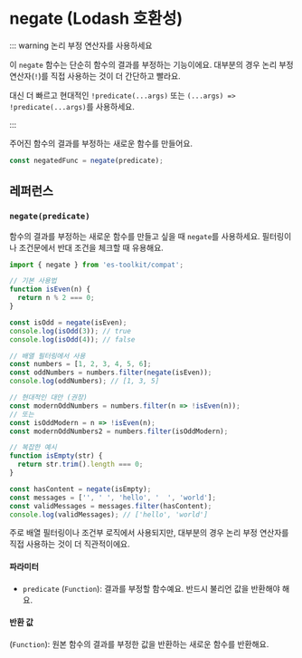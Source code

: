 # negate (Lodash 호환성)

::: warning 논리 부정 연산자를 사용하세요

이 `negate` 함수는 단순히 함수의 결과를 부정하는 기능이에요. 대부분의 경우 논리 부정 연산자(`!`)를 직접 사용하는 것이 더 간단하고 빨라요.

대신 더 빠르고 현대적인 `!predicate(...args)` 또는 `(...args) => !predicate(...args)`를 사용하세요.

:::

주어진 함수의 결과를 부정하는 새로운 함수를 만들어요.

```typescript
const negatedFunc = negate(predicate);
```

## 레퍼런스

### `negate(predicate)`

함수의 결과를 부정하는 새로운 함수를 만들고 싶을 때 `negate`를 사용하세요. 필터링이나 조건문에서 반대 조건을 체크할 때 유용해요.

```typescript
import { negate } from 'es-toolkit/compat';

// 기본 사용법
function isEven(n) {
  return n % 2 === 0;
}

const isOdd = negate(isEven);
console.log(isOdd(3)); // true
console.log(isOdd(4)); // false

// 배열 필터링에서 사용
const numbers = [1, 2, 3, 4, 5, 6];
const oddNumbers = numbers.filter(negate(isEven));
console.log(oddNumbers); // [1, 3, 5]

// 현대적인 대안 (권장)
const modernOddNumbers = numbers.filter(n => !isEven(n));
// 또는
const isOddModern = n => !isEven(n);
const modernOddNumbers2 = numbers.filter(isOddModern);

// 복잡한 예시
function isEmpty(str) {
  return str.trim().length === 0;
}

const hasContent = negate(isEmpty);
const messages = ['', ' ', 'hello', '  ', 'world'];
const validMessages = messages.filter(hasContent);
console.log(validMessages); // ['hello', 'world']
```

주로 배열 필터링이나 조건부 로직에서 사용되지만, 대부분의 경우 논리 부정 연산자를 직접 사용하는 것이 더 직관적이에요.

#### 파라미터

- `predicate` (`Function`): 결과를 부정할 함수예요. 반드시 불리언 값을 반환해야 해요.

#### 반환 값

(`Function`): 원본 함수의 결과를 부정한 값을 반환하는 새로운 함수를 반환해요.
